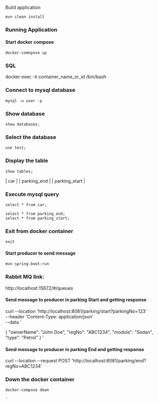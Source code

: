 Build application

    mvn clean install

### Running Application

#### Start docker compose

    docker-comnpose up


### SQL

docker exec -it container_name_or_id /bin/bash

### Connect to mysql database

    mysql -u user -p
### Show database

    show databases;

### Select the database

    use test;

### Display the table

    show tables;
| car            |
| parking_end    |
| parking_start |

### Execute mysql query

    select * from car;

    select * from parking_end;
    select * from parking_start;

### Exit from docker container
    exit



#### Start producer to send message

    mvn spring-boot:run

### Rabbit MQ link:
http://localhost:15672/#/queues

#### Send message to producer in parking Start and getting response

curl --location 'http://localhost:8081/parking/start?parkingNo=123' \
--header 'Content-Type: application/json' \
--data '


{
"ownerName": "John Doe",
"regNo": "ABC1234",
"module": "Sedan",
"type": "Petrol"
}
'

#### Send message to producer in parking End and getting response
curl --location --request POST 'http://localhost:8081/parking/end?regNo=ABC1234'




### Down the docker container

    docker-compose down

    '